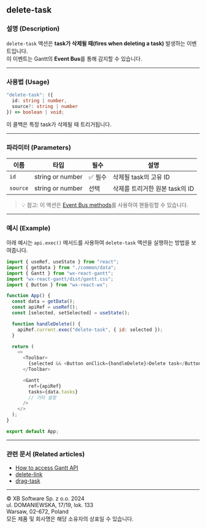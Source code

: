 ## delete-task

### 설명 (Description)

`delete-task` 액션은 **task가 삭제될 때(fires when deleting a task)** 발생하는 이벤트입니다.  
이 이벤트는 Gantt의 **Event Bus**를 통해 감지할 수 있습니다.

---

### 사용법 (Usage)

```typescript
"delete-task": ({
  id: string | number,
  source?: string | number
}) => boolean | void;
```

이 콜백은 특정 task가 삭제될 때 트리거됩니다.

---

### 파라미터 (Parameters)

| 이름 | 타입 | 필수 | 설명 |
|------|------|------|------|
| `id` | string or number | ✅ 필수 | 삭제될 task의 고유 ID |
| `source` | string or number | 선택 | 삭제를 트리거한 원본 task의 ID |

> 💡 참고: 이 액션은 [Event Bus methods](https://docs.svar.dev/react/gantt/api/overview/methods_overview)를 사용하여 핸들링할 수 있습니다.

---

### 예시 (Example)

아래 예시는 `api.exec()` 메서드를 사용하여 `delete-task` 액션을 실행하는 방법을 보여줍니다.

```javascript
import { useRef, useState } from "react";
import { getData } from "./common/data";
import { Gantt } from "wx-react-gantt";
import "wx-react-gantt/dist/gantt.css";
import { Button } from "wx-react-wx";

function App() {
  const data = getData();
  const apiRef = useRef();
  const [selected, setSelected] = useState();

  function handleDelete() {
    apiRef.current.exec("delete-task", { id: selected });
  }

  return (
    <>
      <Toolbar>
        {selected && <Button onClick={handleDelete}>Delete task</Button>}
      </Toolbar>

      <Gantt
        ref={apiRef}
        tasks={data.tasks}
        // 기타 설정
      />
    </>
  );
}

export default App;
```

---

### 관련 문서 (Related articles)

- [How to access Gantt API](https://docs.svar.dev/react/gantt/api/how_to_access_api)
- [delete-link](https://docs.svar.dev/react/gantt/api/actions/delete-link)
- [drag-task](https://docs.svar.dev/react/gantt/api/actions/drag-task)

---

© XB Software Sp. z o.o. 2024  
ul. DOMANIEWSKA, 17/19, lok. 133  
Warsaw, 02-672, Poland  
모든 제품 및 회사명은 해당 소유자의 상표일 수 있습니다.
